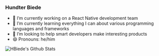 ### Hundter Biede
- 🔭 I’m currently working on a React Native development team
- 🌱 I’m currently learning everything I can about various programming languages and frameworks
- 🤔 I’m looking to help smart developers make interesting products
- 😄 Pronouns: he/him

<a href="https://hbiede.com">
  <img align="left" alt="HBiede's Github Stats" src="https://github-readme-stats.codestackr.vercel.app/api?username=HBiede&show_icons=true&hide_border=true&count_private=true" />
</a>
